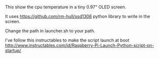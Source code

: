 This show the cpu temperature in a tiny 0.97" OLED screen.

It uses https://github.com/rm-hull/ssd1306 python library to write in the screen.

Change the path in launcher.sh to your path.

I've follow this instructables to make the script launch at boot http://www.instructables.com/id/Raspberry-Pi-Launch-Python-script-on-startup/
